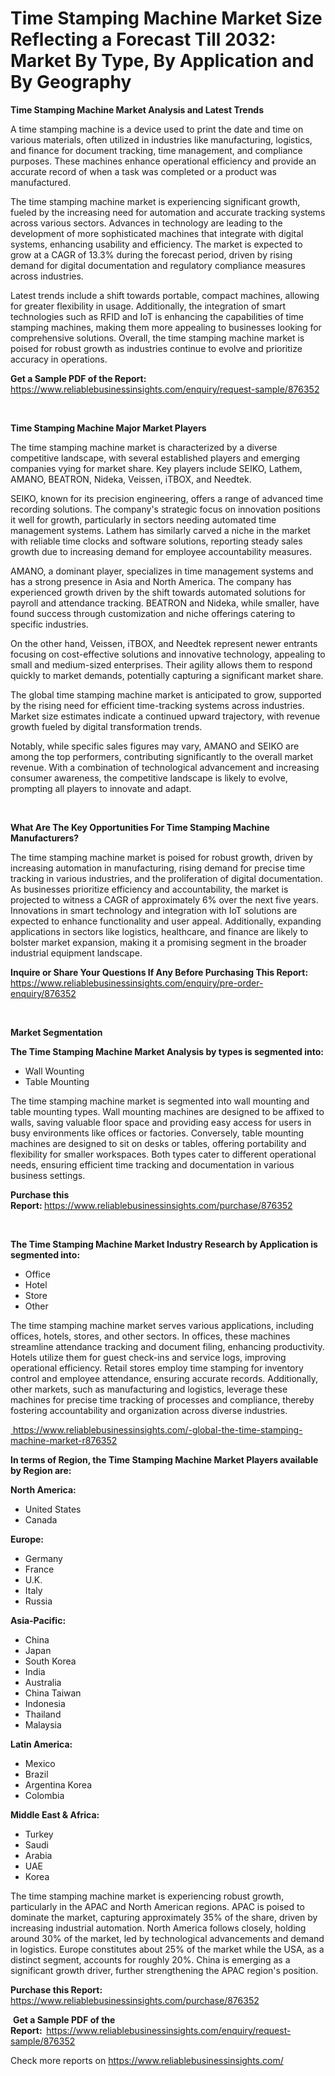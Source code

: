 <p><h1>Time Stamping Machine Market Size Reflecting a Forecast Till 2032: Market By Type, By Application and By Geography</h1></p><p><strong>Time Stamping Machine Market Analysis and Latest Trends</strong></p>
<p><p>A time stamping machine is a device used to print the date and time on various materials, often utilized in industries like manufacturing, logistics, and finance for document tracking, time management, and compliance purposes. These machines enhance operational efficiency and provide an accurate record of when a task was completed or a product was manufactured.</p><p>The time stamping machine market is experiencing significant growth, fueled by the increasing need for automation and accurate tracking systems across various sectors. Advances in technology are leading to the development of more sophisticated machines that integrate with digital systems, enhancing usability and efficiency. The market is expected to grow at a CAGR of 13.3% during the forecast period, driven by rising demand for digital documentation and regulatory compliance measures across industries.</p><p>Latest trends include a shift towards portable, compact machines, allowing for greater flexibility in usage. Additionally, the integration of smart technologies such as RFID and IoT is enhancing the capabilities of time stamping machines, making them more appealing to businesses looking for comprehensive solutions. Overall, the time stamping machine market is poised for robust growth as industries continue to evolve and prioritize accuracy in operations.</p></p>
<p><strong>Get a Sample PDF of the Report:&nbsp;</strong> <a href="https://www.reliablebusinessinsights.com/enquiry/request-sample/876352?utm_campaign=2629&utm_medium=2&utm_source=Github&utm_content=ia&utm_term=21032025&utm_id=time-stamping-machine">https://www.reliablebusinessinsights.com/enquiry/request-sample/876352</a></p>
<p>&nbsp;</p>
<p><strong>Time Stamping Machine Major Market Players</strong></p>
<p><p>The time stamping machine market is characterized by a diverse competitive landscape, with several established players and emerging companies vying for market share. Key players include SEIKO, Lathem, AMANO, BEATRON, Nideka, Veissen, iTBOX, and Needtek. </p><p>SEIKO, known for its precision engineering, offers a range of advanced time recording solutions. The company's strategic focus on innovation positions it well for growth, particularly in sectors needing automated time management systems. Lathem has similarly carved a niche in the market with reliable time clocks and software solutions, reporting steady sales growth due to increasing demand for employee accountability measures.</p><p>AMANO, a dominant player, specializes in time management systems and has a strong presence in Asia and North America. The company has experienced growth driven by the shift towards automated solutions for payroll and attendance tracking. BEATRON and Nideka, while smaller, have found success through customization and niche offerings catering to specific industries.</p><p>On the other hand, Veissen, iTBOX, and Needtek represent newer entrants focusing on cost-effective solutions and innovative technology, appealing to small and medium-sized enterprises. Their agility allows them to respond quickly to market demands, potentially capturing a significant market share.</p><p>The global time stamping machine market is anticipated to grow, supported by the rising need for efficient time-tracking systems across industries. Market size estimates indicate a continued upward trajectory, with revenue growth fueled by digital transformation trends.</p><p>Notably, while specific sales figures may vary, AMANO and SEIKO are among the top performers, contributing significantly to the overall market revenue. With a combination of technological advancement and increasing consumer awareness, the competitive landscape is likely to evolve, prompting all players to innovate and adapt.</p></p>
<p>&nbsp;</p>
<p><strong>What Are The Key Opportunities For Time Stamping Machine Manufacturers?</strong></p>
<p><p>The time stamping machine market is poised for robust growth, driven by increasing automation in manufacturing, rising demand for precise time tracking in various industries, and the proliferation of digital documentation. As businesses prioritize efficiency and accountability, the market is projected to witness a CAGR of approximately 6% over the next five years. Innovations in smart technology and integration with IoT solutions are expected to enhance functionality and user appeal. Additionally, expanding applications in sectors like logistics, healthcare, and finance are likely to bolster market expansion, making it a promising segment in the broader industrial equipment landscape.</p></p>
<p><strong>Inquire or Share Your Questions If Any Before Purchasing This Report:</strong> <a href="https://www.reliablebusinessinsights.com/enquiry/pre-order-enquiry/876352?utm_campaign=2629&utm_medium=2&utm_source=Github&utm_content=ia&utm_term=21032025&utm_id=time-stamping-machine">https://www.reliablebusinessinsights.com/enquiry/pre-order-enquiry/876352</a></p>
<p>&nbsp;</p>
<p><strong>Market Segmentation</strong></p>
<p><strong>The Time Stamping Machine Market Analysis by types is segmented into:</strong></p>
<p><ul><li>Wall Wounting</li><li>Table Mounting</li></ul></p>
<p><p>The time stamping machine market is segmented into wall mounting and table mounting types. Wall mounting machines are designed to be affixed to walls, saving valuable floor space and providing easy access for users in busy environments like offices or factories. Conversely, table mounting machines are designed to sit on desks or tables, offering portability and flexibility for smaller workspaces. Both types cater to different operational needs, ensuring efficient time tracking and documentation in various business settings.</p></p>
<p><strong>Purchase this Report:&nbsp;</strong><a href="https://www.reliablebusinessinsights.com/purchase/876352?utm_campaign=2629&utm_medium=2&utm_source=Github&utm_content=ia&utm_term=21032025&utm_id=time-stamping-machine">https://www.reliablebusinessinsights.com/purchase/876352</a></p>
<p>&nbsp;</p>
<p><strong>The Time Stamping Machine Market Industry Research by Application is segmented into:</strong></p>
<p><ul><li>Office</li><li>Hotel</li><li>Store</li><li>Other</li></ul></p>
<p><p>The time stamping machine market serves various applications, including offices, hotels, stores, and other sectors. In offices, these machines streamline attendance tracking and document filing, enhancing productivity. Hotels utilize them for guest check-ins and service logs, improving operational efficiency. Retail stores employ time stamping for inventory control and employee attendance, ensuring accurate records. Additionally, other markets, such as manufacturing and logistics, leverage these machines for precise time tracking of processes and compliance, thereby fostering accountability and organization across diverse industries.</p></p>
<p><a href="https://www.reliablebusinessinsights.com/-global-the-time-stamping-machine-market-r876352?utm_campaign=2629&utm_medium=2&utm_source=Github&utm_content=ia&utm_term=21032025&utm_id=time-stamping-machine">&nbsp;https://www.reliablebusinessinsights.com/-global-the-time-stamping-machine-market-r876352</a></p>
<p><strong>In terms of Region, the Time Stamping Machine Market Players available by Region are:</strong></p>
<p>
    <p> <strong> North America: </strong>
        <ul>
            <li>United States</li>
            <li>Canada</li>
        </ul>
        </p> 
    <p> <strong> Europe: </strong>
        <ul>
            <li>Germany</li>
            <li>France</li>
            <li>U.K.</li>
            <li>Italy</li>
            <li>Russia</li>
        </ul>
        </p> 
    <p> <strong> Asia-Pacific: </strong>
        <ul>
            <li>China</li>
            <li>Japan</li>
            <li>South Korea</li>
            <li>India</li>
            <li>Australia</li>
            <li>China Taiwan</li>
            <li>Indonesia</li>
            <li>Thailand</li>
            <li>Malaysia</li>
        </ul>
        </p> 
    <p> <strong> Latin America: </strong>
        <ul>
            <li>Mexico</li>
            <li>Brazil</li>
            <li>Argentina Korea</li>
            <li>Colombia</li>
        </ul>
        </p> 
    <p> <strong> Middle East & Africa: </strong>
        <ul>
            <li>Turkey</li>
            <li>Saudi</li>
            <li>Arabia</li>
            <li>UAE</li>
            <li>Korea</li>
        </ul>
    </p>
    </p>
<p><p>The time stamping machine market is experiencing robust growth, particularly in the APAC and North American regions. APAC is poised to dominate the market, capturing approximately 35% of the share, driven by increasing industrial automation. North America follows closely, holding around 30% of the market, led by technological advancements and demand in logistics. Europe constitutes about 25% of the market while the USA, as a distinct segment, accounts for roughly 20%. China is emerging as a significant growth driver, further strengthening the APAC region's position.</p></p>
<p><strong>Purchase this Report: </strong><a href="https://www.reliablebusinessinsights.com/purchase/876352?utm_campaign=2629&utm_medium=2&utm_source=Github&utm_content=ia&utm_term=21032025&utm_id=time-stamping-machine">https://www.reliablebusinessinsights.com/purchase/876352</a></p>
<p>&nbsp;<strong>Get a Sample PDF of the Report:&nbsp;&nbsp;</strong><a href="https://www.reliablebusinessinsights.com/enquiry/request-sample/876352?utm_campaign=2629&utm_medium=2&utm_source=Github&utm_content=ia&utm_term=21032025&utm_id=time-stamping-machine">https://www.reliablebusinessinsights.com/enquiry/request-sample/876352</a></p>
<p><strong></strong></p>
<p>Check more reports on <a href="https://www.reliablebusinessinsights.com/?utm_campaign=2629&utm_medium=2&utm_source=Github&utm_content=ia&utm_term=21032025&utm_id=time-stamping-machine">https://www.reliablebusinessinsights.com/</a></p>